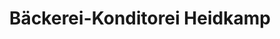 ---
title: "Bäckerei-Konditorei Heidkamp"
url: /geeste/baeckerei-konditorei-heidkamp/
shop: Bäckerei
---